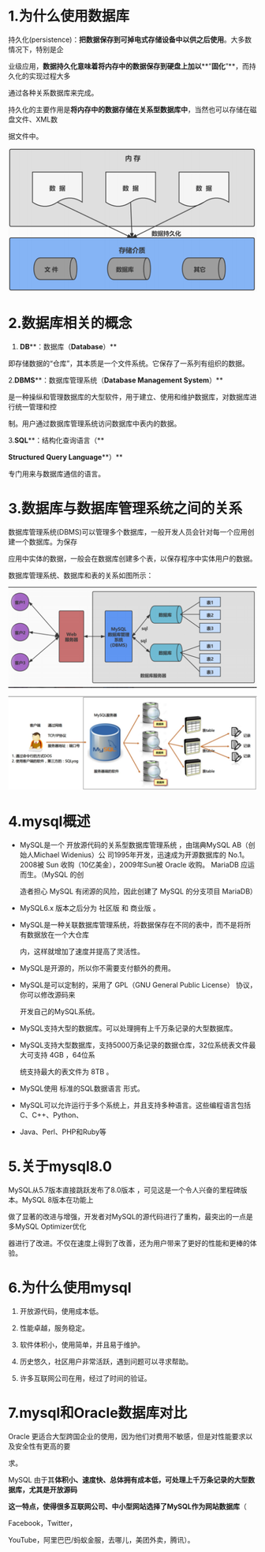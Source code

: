 

# 1.为什么使用数据库

持久化(persistence)：**把数据保存到可掉电式存储设备中以供之后使用**。大多数情况下，特别是企

业级应用，**数据持久化意味着将内存中的数据保存到硬盘上加以****”****固化****”**，而持久化的实现过程大多

通过各种关系数据库来完成。



持久化的主要作用是**将内存中的数据存储在关系型数据库中**，当然也可以存储在磁盘文件、XML数

据文件中。

![image-20220702094830882](images/image-20220702094830882.png)

# 2.数据库相关的概念

1. **DB****：数据库（****Database****）**

即存储数据的“仓库”，其本质是一个文件系统。它保存了一系列有组织的数据。

  2.**DBMS****：数据库管理系统（****Database Management System****）**

是一种操纵和管理数据库的大型软件，用于建立、使用和维护数据库，对数据库进行统一管理和控

制。用户通过数据库管理系统访问数据库中表内的数据。

   3.**SQL****：结构化查询语言（**

**Structured Query Language****）**

专门用来与数据库通信的语言。

# 3.数据库与数据库管理系统之间的关系

数据库管理系统(DBMS)可以管理多个数据库，一般开发人员会针对每一个应用创建一个数据库。为保存

应用中实体的数据，一般会在数据库创建多个表，以保存程序中实体用户的数据。

数据库管理系统、数据库和表的关系如图所示：

![image-20220702095848495](images/image-20220702095848495.png)

![image-20220702095914236](images/image-20220702095914236.png)

# 4.mysql概述

- MySQL是一个 开放源代码的关系型数据库管理系统 ，由瑞典MySQL AB（创始人Michael Widenius）公 司1995年开发，迅速成为开源数据库的 No.1。 2008被 Sun 收购（10亿美金），2009年Sun被 Oracle 收购。 MariaDB 应运而生。（MySQL 的创

  造者担心 MySQL 有闭源的风险，因此创建了 MySQL 的分支项目 MariaDB） 

- MySQL6.x 版本之后分为 社区版 和 商业版 。 

- MySQL是一种关联数据库管理系统，将数据保存在不同的表中，而不是将所有数据放在一个大仓库

  内，这样就增加了速度并提高了灵活性。

- MySQL是开源的，所以你不需要支付额外的费用。

- MySQL是可以定制的，采用了 GPL（GNU General Public License） 协议，你可以修改源码来

  开发自己的MySQL系统。

- MySQL支持大型的数据库。可以处理拥有上千万条记录的大型数据库。

- MySQL支持大型数据库，支持5000万条记录的数据仓库，32位系统表文件最大可支持 4GB ，64位系

  统支持最大的表文件为 8TB 。 

- MySQL使用 标准的SQL数据语言 形式。

- MySQL可以允许运行于多个系统上，并且支持多种语言。这些编程语言包括C、C++、Python、 

- Java、Perl、PHP和Ruby等

# 5.关于mysql8.0

MySQL从5.7版本直接跳跃发布了8.0版本 ，可见这是一个令人兴奋的里程碑版本。MySQL 8版本在功能上

做了显著的改进与增强，开发者对MySQL的源代码进行了重构，最突出的一点是多MySQL Optimizer优化

器进行了改进。不仅在速度上得到了改善，还为用户带来了更好的性能和更棒的体验。

# 6.为什么使用mysql

1. 开放源代码，使用成本低。

2. 性能卓越，服务稳定。

3. 软件体积小，使用简单，并且易于维护。

4. 历史悠久，社区用户非常活跃，遇到问题可以寻求帮助。

5. 许多互联网公司在用，经过了时间的验证。

# 7.mysql和Oracle数据库对比

Oracle 更适合大型跨国企业的使用，因为他们对费用不敏感，但是对性能要求以及安全性有更高的要

求。

MySQL 由于其**体积小、速度快、总体拥有成本低，可处理上千万条记录的大型数据库，尤其是开放源码**

**这一特点，使得很多互联网公司、中小型网站选择了****MySQL****作为网站数据库**（

Facebook，Twitter， 

YouTube，阿里巴巴/蚂蚁金服，去哪儿，美团外卖，腾讯）。

